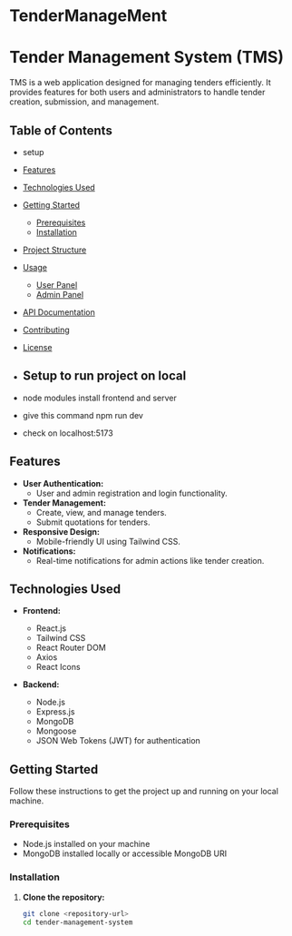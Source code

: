 # TenderManageMent
# Tender Management System (TMS)

TMS is a web application designed for managing tenders efficiently. It provides features for both users and administrators to handle tender creation, submission, and management.

## Table of Contents
- setup
- [Features](#features)
- [Technologies Used](#technologies-used)
- [Getting Started](#getting-started)
  - [Prerequisites](#prerequisites)
  - [Installation](#installation)
- [Project Structure](#project-structure)
- [Usage](#usage)
  - [User Panel](#user-panel)
  - [Admin Panel](#admin-panel)
- [API Documentation](#api-documentation)
- [Contributing](#contributing)
- [License](#license)

- ## Setup to run project  on local
- node modules install frontend and server
- give this command   npm run dev
- check on localhost:5173

## Features

- **User Authentication:**
  - User and admin registration and login functionality.
- **Tender Management:**
  - Create, view, and manage tenders.
  - Submit quotations for tenders.
- **Responsive Design:**
  - Mobile-friendly UI using Tailwind CSS.
- **Notifications:**
  - Real-time notifications for admin actions like tender creation.

## Technologies Used

- **Frontend:**
  - React.js
  - Tailwind CSS
  - React Router DOM
  - Axios
  - React Icons

- **Backend:**
  - Node.js
  - Express.js
  - MongoDB
  - Mongoose
  - JSON Web Tokens (JWT) for authentication

## Getting Started

Follow these instructions to get the project up and running on your local machine.

### Prerequisites

- Node.js installed on your machine
- MongoDB installed locally or accessible MongoDB URI

### Installation

1. **Clone the repository:**

   ```bash
   git clone <repository-url>
   cd tender-management-system
